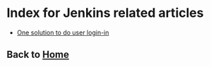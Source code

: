 # Index for Jenkins related articles

- [One solution to do user login-in](./0001_OneWayOfController.md)

## Back to [Home](../README.md)
